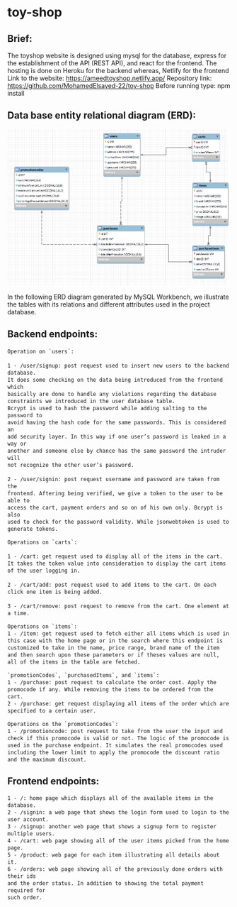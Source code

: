 # toy-shop

## Brief:

The toyshop website is designed using mysql for the database, express for the
establishment of the API (REST API), and react for the frontend.
The hosting is done on Heroku for the backend whereas, Netlify for the frontend
Link to the website: https://ameedtoyshop.netlify.app/
Repository link: https://github.com/MohamedElsayed-22/toy-shop
Before running type: npm install

## Data base entity relational diagram (ERD):


![image](ERD.jpg)


In the following ERD diagram generated by MySQL Workbench, we illustrate the
tables with its relations and different attributes used in the project database.


## Backend endpoints:

```
Operation on `users`:

1 - /user/signup: post request used to insert new users to the backend database.
It does some checking on the data being introduced from the frontend which
basically are done to handle any violations regarding the database
constraints we introduced in the user database table.
Bcrypt is used to hash the password while adding salting to the password to
avoid having the hash code for the same passwords. This is considered an
add security layer. In this way if one user’s password is leaked in a way or
another and someone else by chance has the same password the intruder will
not recognize the other user’s password.

2 - /user/signin: post request username and password are taken from the
frontend. Aftering being verified, we give a token to the user to be able to
access the cart, payment orders and so on of his own only. Bcrypt is also
used to check for the password validity. While jsonwebtoken is used to
generate tokens.
```

```
Operations on `carts`:

1 - /cart: get request used to display all of the items in the cart. It takes the token value into consideration to display the cart items of the user logging in.

2 - /cart/add: post request used to add items to the cart. On each click one item is being added.

3 - /cart/remove: post request to remove from the cart. One element at a time.
```

```
Operations on `items`:
1 - /item: get request used to fetch either all items which is used in this case with the home page or in the search where this endpoint is customized to take in the name, price range, brand name of the item and then search upon these parameters or if theses values are null, all of the items in the table are fetched.
```

```
`promotionCodes`, `purchasedItems`, and `items`:
1 - /purchase: post request to calculate the order cost. Apply the promocode if any. While removing the items to be ordered from the cart.
2 - /purchase: get request displaying all items of the order which are specified to a certain user.
```

```
Operations on the `promotionCodes`:
1 - /promotioncode: post request to take from the user the input and check if this promocode is valid or not. The logic of the promocode is used in the purchase endpoint. It simulates the real promocodes used including the lower limit to apply the promocode the discount ratio and the maximum discount.
```
## Frontend endpoints:

```
1 - /: home page which displays all of the available items in the database.
2 - /signin: a web page that shows the login form used to login to the user account.
3 - /signup: another web page that shows a signup form to register multiple users.
4 - /cart: web page showing all of the user items picked from the home page.
5 - /product: web page for each item illustrating all details about it.
6 - /orders: web page showing all of the previously done orders with their ids
and the order status. In addition to showing the total payment required for
such order.
```